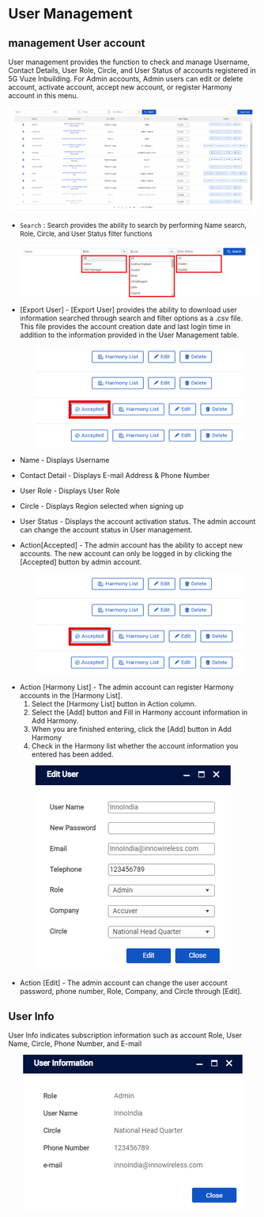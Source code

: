 # User Management


## management User account 
User management provides the function to check and manage Username, Contact Details, User Role, Circle, and User Status of accounts registered in 5G Vuze Inbuilding. For Admin accounts, Admin users can edit or delete account, activate account, accept new account, or register Harmony account in this menu. 

<p align="center">
  <img src="https://github.com/Innowireless-SE/5G_Vuze_Inbuilding_User_Manual/blob/master/docs/images/UserManagement/7-1-1.png?raw=true">
</p>



- `Search` : <span style="font-size: 13px; ">Search provides the ability to search by performing Name search, Role, Circle, and User Status filter functions</span>

  <p align="center">
  <img src="https://github.com/Innowireless-SE/5G_Vuze_Inbuilding_User_Manual/blob/master/docs/images/UserManagement/7-1-2.png?raw=true">
</p>

- [Export User]	- [Export User] provides the ability to download user information searched through search and filter options as a .csv file. This file provides the account creation date and last login time in addition to the information provided in the User Management table.

   <p align="center">
  <img src="https://github.com/Innowireless-SE/5G_Vuze_Inbuilding_User_Manual/blob/master/docs/images/UserManagement/7-1-3.png?raw=true">
</p>

- Name	- Displays Username
- Contact Detail	- Displays E-mail Address & Phone Number
- User Role -  	Displays User Role
- Circle	- Displays Region selected when signing up
- User Status -	Displays the account activation status.  The admin account can change the account status in User management.
- Action[Accepted] -	The admin account has the ability to accept new accounts. The new account can only be logged in by clicking the [Accepted] button by admin account.

  <p align="center">
  <img src="https://github.com/Innowireless-SE/5G_Vuze_Inbuilding_User_Manual/blob/master/docs/images/UserManagement/7-1-3.png?raw=true">
</p>
 
- Action [Harmony List] -	The admin account can register Harmony accounts in the [Harmony List].
	1. Select the [Harmony List] button in Action column.
	2. Select the [Add] button and Fill in Harmony account information in Add Harmony. 
	3. When you are finished entering, click the [Add] button in Add Harmony
	4. Check in the Harmony list whether the account information you entered has been added. 
 
 <p align="center">
  <img src="https://github.com/Innowireless-SE/5G_Vuze_Inbuilding_User_Manual/blob/master/docs/images/UserManagement/7-1-5.png?raw=true">
</p>

- Action [Edit]	- The admin account can change the user account password, phone number, Role, Company, and Circle through [Edit].




## User Info

 User Info indicates subscription information such as account Role, User Name, Circle, Phone Number, and E-mail
 
 <p align="center">
  <img src="https://github.com/Innowireless-SE/5G_Vuze_Inbuilding_User_Manual/blob/master/docs/images/UserManagement/7-1-6.png?raw=true">
</p>

